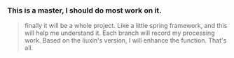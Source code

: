 ### This is a master, I should do most work on it.
> finally it will be a whole project.
> Like a little spring framework, and this will help me understand it.
> Each branch will record my processing work.
> Based on the liuxin's version, I will enhance the function.
> That's all.
